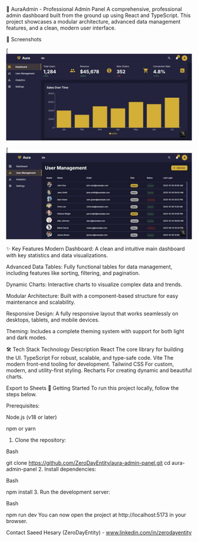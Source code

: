 🎨 AuraAdmin - Professional Admin Panel
A comprehensive, professional admin dashboard built from the ground up using React and TypeScript. This project showcases a modular architecture, advanced data management features, and a clean, modern user interface.

📸 Screenshots

[![AuraAdmin Dashboard Screenshot](https://github.com/ZeroDayEntity/aura-admin-panel/blob/main/screenshots/6039737437640577160.jpg?raw=true)


[![AuraAdmin Data Table Screenshot](https://github.com/ZeroDayEntity/aura-admin-panel/blob/main/screenshots/6039737437640577162.jpg?raw=true)

✨ Key Features
Modern Dashboard: A clean and intuitive main dashboard with key statistics and data visualizations.

Advanced Data Tables: Fully functional tables for data management, including features like sorting, filtering, and pagination.

Dynamic Charts: Interactive charts to visualize complex data and trends.

Modular Architecture: Built with a component-based structure for easy maintenance and scalability.

Responsive Design: A fully responsive layout that works seamlessly on desktops, tablets, and mobile devices.

Theming: Includes a complete theming system with support for both light and dark modes.

🛠️ Tech Stack
Technology	Description
React	The core library for building the UI.
TypeScript	For robust, scalable, and type-safe code.
Vite	The modern front-end tooling for development.
Tailwind CSS	For custom, modern, and utility-first styling.
Recharts	For creating dynamic and beautiful charts.

Export to Sheets
🚀 Getting Started
To run this project locally, follow the steps below.

Prerequisites:

Node.js (v18 or later)

npm or yarn

1. Clone the repository:

Bash

git clone https://github.com/ZeroDayEntity/aura-admin-panel.git
cd aura-admin-panel
2. Install dependencies:

Bash

npm install
3. Run the development server:

Bash

npm run dev
You can now open the project at http://localhost:5173 in your browser.

Contact
Saeed Hesary (ZeroDayEntity) - www.linkedin.com/in/zerodayentity
